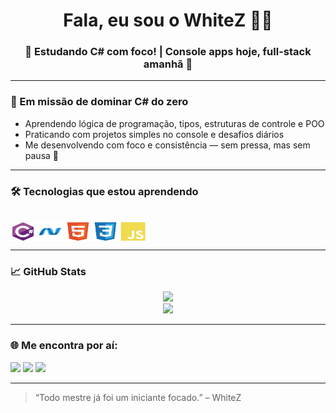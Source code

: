 <h1 align="center">Fala, eu sou o WhiteZ 👨‍💻</h1>
<h3 align="center">🧠 Estudando C# com foco! | Console apps hoje, full-stack amanhã 🚀</h3>

---

### 🧠 Em missão de dominar C# do zero

- Aprendendo lógica de programação, tipos, estruturas de controle e POO
- Praticando com projetos simples no console e desafios diários
- Me desenvolvendo com foco e consistência — sem pressa, mas sem pausa 💪

---

### 🛠️ Tecnologias que estou aprendendo

<div style="display: inline_block"><br>
  <img align="center" alt="WhiteZ-Csharp" height="30" width="40" src="https://raw.githubusercontent.com/devicons/devicon/master/icons/csharp/csharp-original.svg">
  <img align="center" alt="WhiteZ-dotnet" height="30" width="40" src="https://raw.githubusercontent.com/devicons/devicon/master/icons/dot-net/dot-net-original.svg">
  <img align="center" alt="WhiteZ-html" height="30" width="40" src="https://raw.githubusercontent.com/devicons/devicon/master/icons/html5/html5-original.svg">
  <img align="center" alt="WhiteZ-css" height="30" width="40" src="https://raw.githubusercontent.com/devicons/devicon/master/icons/css3/css3-original.svg">
  <img align="center" alt="WhiteZ-js" height="30" width="40" src="https://raw.githubusercontent.com/devicons/devicon/master/icons/javascript/javascript-plain.svg">
</div>

---

### 📈 GitHub Stats

<p align="center">
  <img height="180em" src="https://github-readme-stats.vercel.app/api?username=CaiqueZ&show_icons=true&theme=radical&include_all_commits=true&count_private=true](https://github-readme-stats.vercel.app/api?username=CaiqueZ&show_icons=true&theme=radical&include_all_commits=true&count_private=true)"/>
  <br/>
  <img height="180em" src="https://github-readme-stats.vercel.app/api/top-langs/?username=CaiqueZ&layout=compact&langs_count=7&theme=radical"/>
</p>

---

### 🌐 Me encontra por aí:

<div>
  <a href="https://instagram.com/eu.white_" target="_blank"><img src="https://img.shields.io/badge/-Instagram-%23E4405F?style=for-the-badge&logo=instagram&logoColor=white"></a>
  <a href="https://www.linkedin.com/in/caiquen/" target="_blank"><img src="https://img.shields.io/badge/-LinkedIn-%230077B5?style=for-the-badge&logo=linkedin&logoColor=white"></a>
  <a href="mailto:contato.caiquen@gmail.com"><img src="https://img.shields.io/badge/-Gmail-%23333?style=for-the-badge&logo=gmail&logoColor=white"></a>
</div>

---
> “Todo mestre já foi um iniciante focado.” – WhiteZ

